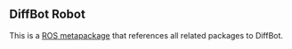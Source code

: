 ## DiffBot Robot

This is a [ROS metapackage](http://wiki.ros.org/Metapackages) that references all related packages to DiffBot.
